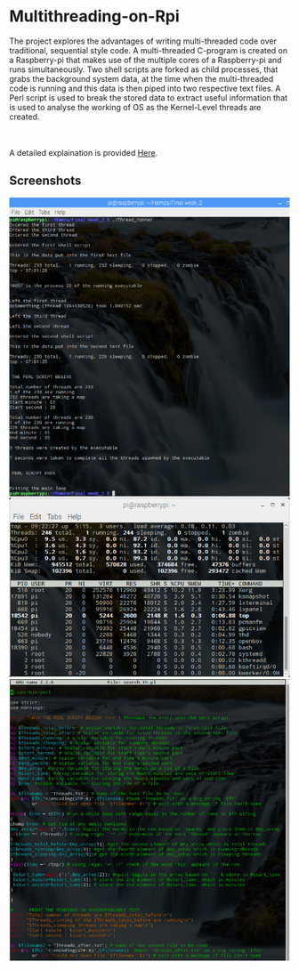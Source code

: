 # Multithreading-on-Rpi

<p>
The project explores the advantages of writing multi-threaded code over traditional, sequential style code. A multi-threaded C-program is created on a Raspberry-pi that makes
use of the multiple cores of a Raspberry-pi and runs simultaneously. Two shell scripts are forked as child processes, that grabs the background system data, at the time when 
the multi-threaded code is running and this data is then piped into two respective text files. A Perl script is used to break the stored data to extract useful information that
is used to analyse the working of OS as the Kernel-Level threads are created.

<br><br>
A detailed explaination is provided <a href="#0">Here</a>.
</p>


## Screenshots

<img src="https://github.com/Doctor-Foxling/Multithreading-on-Rpi/blob/master/Readme/Final_Output.png">

<img src="https://github.com/Doctor-Foxling/Multithreading-on-Rpi/blob/master/Readme/top%20multi_core.png">

<img src="https://github.com/Doctor-Foxling/Multithreading-on-Rpi/blob/master/Readme/Perl%20script%201.png">



